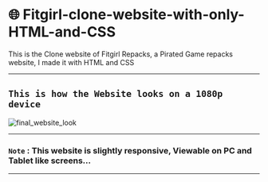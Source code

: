 # 🌐 Fitgirl-clone-website-with-only-HTML-and-CSS
This is the Clone website of Fitgirl Repacks, a Pirated Game repacks website, I made it with HTML and CSS
<hr>

## `This is how the Website looks on a 1080p device`
<img src="https://i.postimg.cc/VkyPQjGt/fitgirl-clone-img.png" alt="final_website_look">
<hr>

### `Note` : This website is slightly responsive, Viewable on PC and Tablet like screens...
<hr>
